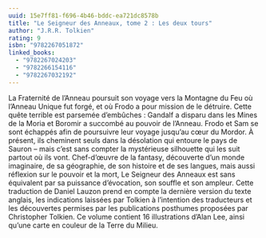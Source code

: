 ```yaml
---
uuid: 15e7ff81-f696-4b46-bddc-ea721dc8578b
title: "Le Seigneur des Anneaux, tome 2 : Les deux tours"
author: "J.R.R. Tolkien"
rating: 9
isbn: "9782267051872"
linked_books:
  - "9782267024203"
  - "9782266154116"
  - "9782267032192"
---
```


La Fraternité de l’Anneau poursuit son voyage vers la Montagne du Feu où l’Anneau Unique fut forgé, et où Frodo a pour mission de le détruire. Cette quête terrible est parsemée d’embûches : Gandalf a disparu dans les Mines de la Moria et Boromir a succombé au pouvoir de l’Anneau. Frodo et Sam se sont échappés afin de poursuivre leur voyage jusqu’au cœur du Mordor. À présent, ils cheminent seuls dans la désolation qui entoure le pays de Sauron – mais c’est sans compter la mystérieuse silhouette qui les suit partout où ils vont. Chef-d’œuvre de la fantasy, découverte d’un monde imaginaire, de sa géographie, de son histoire et de ses langues, mais aussi réflexion sur le pouvoir et la mort, Le Seigneur des Anneaux est sans équivalent par sa puissance d’évocation, son souffle et son ampleur. Cette traduction de Daniel Lauzon prend en compte la dernière version du texte anglais, les indications laissées par Tolkien à l’intention des traducteurs et les découvertes permises par les publications posthumes proposées par Christopher Tolkien. Ce volume contient 16 illustrations d’Alan Lee, ainsi qu’une carte en couleur de la Terre du Milieu.